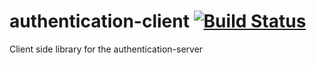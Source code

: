 # authentication-client [![Build Status](https://travis-ci.org/Neufund/authentication-client.svg)](https://travis-ci.org/Neufund/authentication-client)
Client side library for the authentication-server
